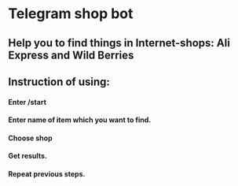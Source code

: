 # Telegram shop bot
## Help you to find things in Internet-shops: Ali Express and Wild Berries

## Instruction of using:
#### Enter /start
#### Enter name of item which you want to find.
#### Choose shop
#### Get results.
#### Repeat previous steps.